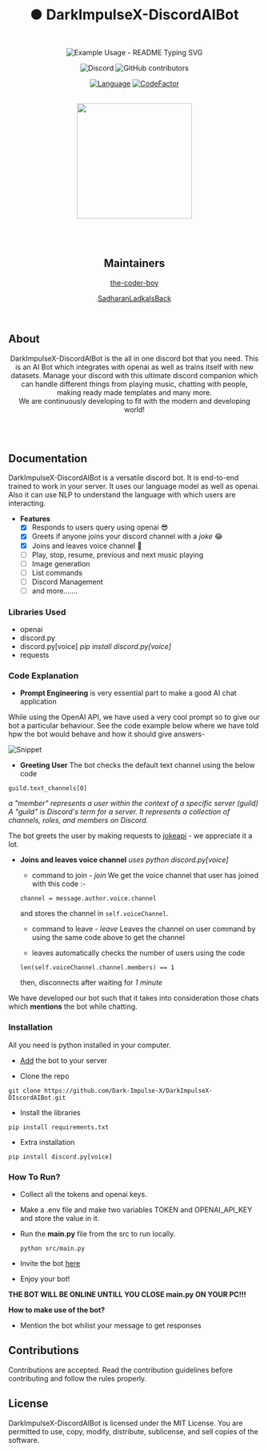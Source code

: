 <div align="center">

<h1>● DarkImpulseX-DiscordAIBot</h1>
</br>
  
<p align="center">
  <img src="https://readme-typing-svg.demolab.com/?lines=The,+Ultimate!;+Discord Companion&font=Fira%20Code&center=true&width=380&height=50&duration=4000&pause=1000" alt="Example Usage - README Typing SVG">
</p>
  
  <img alt="Discord" src="https://img.shields.io/discord/1171866074338299974?style=for-the-badge">
  
  <img alt="GitHub contributors" src="https://img.shields.io/github/contributors-anon/Dark-Impulse-X/DarkImpulseX-DIscordAIBot?style=for-the-badge">
  
  <a href="https://github.com/Dark-Impulse-X/DarkImpulseX-DiscordAIBot"><img src="https://img.shields.io/badge/Language-python-green.svg?style=for-the-badge" alt="Language"></a>
  <a href="https://www.codefactor.io/repository/github/dark-impulse-x/darkimpulsex-discordaibot/overview/master"><img src="https://www.codefactor.io/repository/github/dark-impulse-x/darkimpulsex-discordaibot/badge/master?style=for-the-badge" alt="CodeFactor" /></a>
  
</div>
</br>
<div align="center">

<img src="https://github.com/Dark-Impulse-X/DarkImpulseX-DIscordAIBot/assets/145888668/ea46a340-2b23-4aef-8537-b4b6b6aaea8f" width="230" height="230">

</div>

</br></br>

<h2 align="center"> Maintainers </h2>
<div align="center">
  <a href="https://github.com/the-coder-boy">the-coder-boy</a>          
  
  <a href="https://github.com/SadharanLadkaIsBack">SadharanLadkaIsBack</a>
  </div>

</br>

<h2>About </h2>
<div align="center">
  DarkImpulseX-DiscordAIBot is the all in one discord bot that you need. This is an AI Bot which integrates with openai as well as trains itself with new datasets.
  Manage your discord with this ultimate discord companion which can handle different things from playing music, chatting with people, making ready made templates and many more.
</br> We are continuously developing to fit with the modern and developing world!
</div>

</br></br>

## Documentation
DarkImpulseX-DiscordAIBot is a versatile discord bot. 
It is end-to-end trained to work in your server. It uses our language model as well as openai. Also it can use NLP to understand the language with which users are interacting.

- **Features**
  - [x] Responds to users query using openai 😎
  - [x] Greets if anyone joins your discord channel with a *joke* 😂
  - [x] Joins and leaves voice channel 📣
  - [ ] Play, stop, resume, previous and next music playing
  - [ ] Image generation
  - [ ] List commands
  - [ ] Discord Management
  - [ ] and more.......

### Libraries Used 
- openai
- discord.py
- discord.py[voice] *pip install discord.py[voice]*
- requests

### Code Explanation
- **Prompt Engineering**
 is very essential part to make a good AI chat application

While using the OpenAI API, we have used a very cool prompt so to give our bot a particular behaviour. See the code example below where we have told hpw the bot would behave and how it should give answers- 

![Snippet](https://github.com/Dark-Impulse-X/DarkImpulseX-DIscordAIBot/assets/133076612/0cd59bc0-a886-4f01-a7de-7d61fc6e824e)


- **Greeting User**
The bot checks the default text channel using the below code
```
guild.text_channels[0]
```
*a "member" represents a user within the context of a specific server (guild)*
*A "guild" is Discord's term for a server. It represents a collection of channels, roles, and members on Discord.*

The bot greets the user by making requests to [jokeapi](https://v2.jokeapi.dev/) - we appreciate it a lot.

- **Joins and leaves voice channel** 
*uses python discord.py[voice]*
  - command to join - *join*
  We get the voice channel that user has joined with this code :- 
  ```
  channel = message.author.voice.channel
  ```
  and stores the channel in `self.voiceChannel`.

  - command to leave - *leave*
  Leaves the channel on user command by using the same code above to get the channel

  - leaves automatically
  checks the number of users using the code
  ```
  len(self.voiceChannel.channel.members) == 1
  ```
  then, disconnects after waiting for *1 minute*



We have developed our bot such that it takes into consideration those chats which **mentions** the bot while chatting.


### Installation
All you need is python installed in your computer.

- [Add](https://tinyurl.com/darkimpulsex) the bot to your server


- Clone the repo
  
``` shell
git clone https://github.com/Dark-Impulse-X/DarkImpulseX-DIscordAIBot.git
```

- Install the libraries
```
pip install requirements.txt
```

- Extra installation
```
pip install discord.py[voice]
```

### How To Run?

- Collect all the tokens and openai keys.

- Make a .env file and make two variables TOKEN and OPENAI_API_KEY and store the value in it.
  
- Run the **main.py** file from the src to run locally.
  ```
  python src/main.py
  ```

- Invite the bot [here](https://tinyurl.com/darkimpulsex)

- Enjoy your bot!


**THE BOT WILL BE ONLINE UNTILL YOU CLOSE main.py ON YOUR PC!!!**

**How to make use of the bot?**

- Mention the bot whilist your message to get responses


## Contributions
Contributions are accepted. Read the contribution guidelines before contributing and follow the rules properly.

## License
DarkImpulseX-DiscordAIBot is licensed under the MIT License. You are permitted to use, copy, modify, distribute, sublicense, and sell copies of the software.
